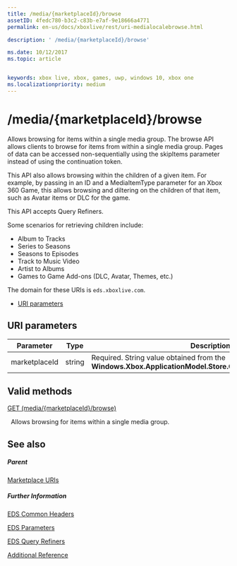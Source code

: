 ```yaml
---
title: /media/{marketplaceId}/browse
assetID: 4fedc780-b3c2-c83b-e7af-9e18666a4771
permalink: en-us/docs/xboxlive/rest/uri-medialocalebrowse.html

description: ' /media/{marketplaceId}/browse'

ms.date: 10/12/2017
ms.topic: article


keywords: xbox live, xbox, games, uwp, windows 10, xbox one
ms.localizationpriority: medium
---
```



# /media/{marketplaceId}/browse
Allows browsing for items within a single media group. 
The browse API allows clients to browse for items from within a single media group. Pages of data can be accessed non-sequentially using the skipItems parameter instead of using the continuation token.
 
This API also allows browsing within the children of a given item. For example, by passing in an ID and a MediaItemType parameter for an Xbox 360 Game, this allows browsing and diltering on the children of that item, such as Avatar items or DLC for the game.
 
This API accepts Query Refiners.
 
Some scenarios for retrieving children include:
 
   * Album to Tracks
   * Series to Seasons
   * Seasons to Episodes
   * Track to Music Video
   * Artist to Albums
   * Games to Game Add-ons (DLC, Avatar, Themes, etc.)
  
The domain for these URIs is `eds.xboxlive.com`.
 
  * [URI parameters](#ID4EMB)
 
<a id="ID4EMB"></a>

 
## URI parameters
 
| Parameter| Type| Description| 
| --- | --- | --- | 
| marketplaceId| string| Required. String value obtained from the <b>Windows.Xbox.ApplicationModel.Store.Configuration.MarketplaceId</b>.| 
  
<a id="ID4ENC"></a>

 
## Valid methods

[GET (media/{marketplaceId}/browse)](uri-medialocalebrowseget.md)

&nbsp;&nbsp;Allows browsing for items within a single media group. 
 
<a id="ID4EXC"></a>

 
## See also
 
<a id="ID4EZC"></a>

 
##### Parent 

[Marketplace URIs](atoc-reference-marketplace.md)

  
<a id="ID4EDD"></a>

 
##### Further Information 

[EDS Common Headers](../../additional/edscommonheaders.md)

 [EDS Parameters](../../additional/edsparameters.md)

 [EDS Query Refiners](../../additional/edsqueryrefiners.md)

 [Additional Reference](../../additional/atoc-xboxlivews-reference-additional.md)

   